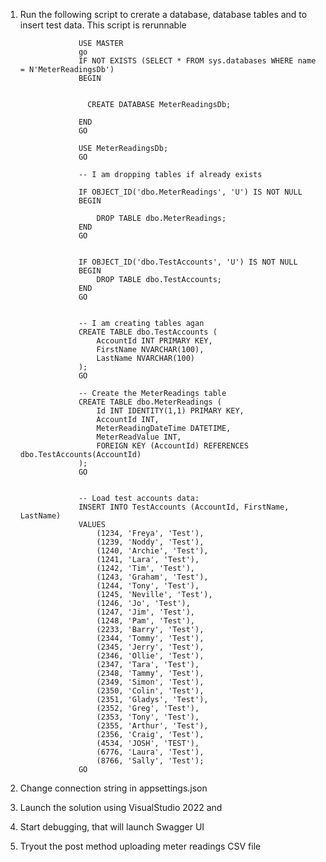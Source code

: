 1. Run the following script to crerate a database, database tables and to insert test data. This script is rerunnable


                    USE MASTER
                    go
                    IF NOT EXISTS (SELECT * FROM sys.databases WHERE name = N'MeterReadingsDb')
                    BEGIN
  
  
                      CREATE DATABASE MeterReadingsDb;

                    END
                    GO

                    USE MeterReadingsDb;
                    GO

                    -- I am dropping tables if already exists 

                    IF OBJECT_ID('dbo.MeterReadings', 'U') IS NOT NULL
                    BEGIN

                        DROP TABLE dbo.MeterReadings;
                    END
                    GO


                    IF OBJECT_ID('dbo.TestAccounts', 'U') IS NOT NULL
                    BEGIN
                        DROP TABLE dbo.TestAccounts;
                    END
                    GO


                    -- I am creating tables agan
                    CREATE TABLE dbo.TestAccounts (
                        AccountId INT PRIMARY KEY,
                        FirstName NVARCHAR(100),
                        LastName NVARCHAR(100)
                    );
                    GO

                    -- Create the MeterReadings table
                    CREATE TABLE dbo.MeterReadings (
                        Id INT IDENTITY(1,1) PRIMARY KEY,
                        AccountId INT,
                        MeterReadingDateTime DATETIME,
                        MeterReadValue INT,
                        FOREIGN KEY (AccountId) REFERENCES dbo.TestAccounts(AccountId)
                    );
                    GO


                    -- Load test accounts data:
                    INSERT INTO TestAccounts (AccountId, FirstName, LastName)
                    VALUES
                        (1234, 'Freya', 'Test'),
                        (1239, 'Noddy', 'Test'),
                        (1240, 'Archie', 'Test'),
                        (1241, 'Lara', 'Test'),
                        (1242, 'Tim', 'Test'),
                        (1243, 'Graham', 'Test'),
                        (1244, 'Tony', 'Test'),
                        (1245, 'Neville', 'Test'),
                        (1246, 'Jo', 'Test'),
                        (1247, 'Jim', 'Test'),
                        (1248, 'Pam', 'Test'),
                        (2233, 'Barry', 'Test'),
                        (2344, 'Tommy', 'Test'),
                        (2345, 'Jerry', 'Test'),
                        (2346, 'Ollie', 'Test'),
                        (2347, 'Tara', 'Test'),
                        (2348, 'Tammy', 'Test'),
                        (2349, 'Simon', 'Test'),
                        (2350, 'Colin', 'Test'),
                        (2351, 'Gladys', 'Test'),
                        (2352, 'Greg', 'Test'),
                        (2353, 'Tony', 'Test'),
                        (2355, 'Arthur', 'Test'),
                        (2356, 'Craig', 'Test'),
                        (4534, 'JOSH', 'TEST'),
                        (6776, 'Laura', 'Test'),
                        (8766, 'Sally', 'Test');
                    GO

2. Change connection string in appsettings.json
3. Launch the solution using VisualStudio 2022 and 
4. Start debugging, that will launch Swagger UI
5. Tryout the post method uploading meter readings CSV file


